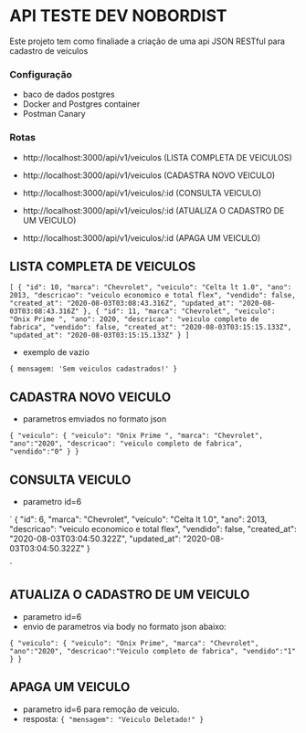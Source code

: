 # API TESTE DEV NOBORDIST

Este projeto tem como finaliade a criação de uma api JSON RESTful para cadastro de veiculos

### Configuração 
* baco de dados postgres 
* Docker and Postgres container
* Postman Canary

### Rotas 

* http://localhost:3000/api/v1/veiculos (LISTA COMPLETA DE VEICULOS)

* http://localhost:3000/api/v1/veiculos (CADASTRA NOVO VEICULO)

* http://localhost:3000/api/v1/veiculos/:id (CONSULTA VEICULO)

* http://localhost:3000/api/v1/veiculos/:id (ATUALIZA O CADASTRO DE UM VEICULO)

* http://localhost:3000/api/v1/veiculos/:id (APAGA UM VEICULO)

## LISTA COMPLETA DE VEICULOS

`
[
    {
        "id": 10,
        "marca": "Chevrolet",
        "veiculo": "Celta lt 1.0",
        "ano": 2013,
        "descricao": "veiculo economico e total flex",
        "vendido": false,
        "created_at": "2020-08-03T03:08:43.316Z",
        "updated_at": "2020-08-03T03:08:43.316Z"
    },
    {
        "id": 11,
        "marca": "Chevrolet",
        "veiculo": "Onix Prime ",
        "ano": 2020,
        "descricao": "veiculo completo de fabrica",
        "vendido": false,
        "created_at": "2020-08-03T03:15:15.133Z",
        "updated_at": "2020-08-03T03:15:15.133Z"
    }
]
`
* exemplo de vazio

`
  {
    mensagem: 'Sem veiculos cadastrados!'
  }
`
## CADASTRA NOVO VEICULO
* parametros emviados no formato json

`
  {
    "veiculo":
    {
      "veiculo": "Onix Prime ",
      "marca": "Chevrolet",
      "ano":"2020",
      "descricao":
      "veiculo completo de fabrica",
      "vendido":"0"
    }
  }
`
## CONSULTA VEICULO
* parametro id=6

`
  {
    "id": 6,
    "marca": "Chevrolet",
    "veiculo": "Celta lt 1.0",
    "ano": 2013,
    "descricao": "veiculo economico e total flex",
    "vendido": false,
    "created_at": "2020-08-03T03:04:50.322Z",
    "updated_at": "2020-08-03T03:04:50.322Z"
  }

`
## ATUALIZA O CADASTRO DE UM VEICULO
* parametro id=6
* envio de parametros via body no formato json abaixo:

`
  {
  "veiculo":
    {
      "veiculo": "Onix Prime",
      "marca": "Chevrolet",
      "ano":"2020",
      "descricao":"Veiculo completo de fabrica",
      "vendido":"1"
    }
  }
`
## APAGA UM VEICULO

* parametro id=6 para remoção de veiculo.
* resposta:
`
{
  "mensagem": "Veiculo Deletado!"
}
`